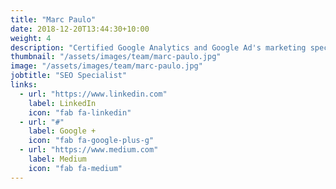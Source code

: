 ```yaml
---
title: "Marc Paulo"
date: 2018-12-20T13:44:30+10:00
weight: 4
description: "Certified Google Analytics and Google Ad's marketing specialist."
thumbnail: "/assets/images/team/marc-paulo.jpg"
image: "/assets/images/team/marc-paulo.jpg"
jobtitle: "SEO Specialist"
links:
  - url: "https://www.linkedin.com"
    label: LinkedIn
    icon: "fab fa-linkedin"
  - url: "#"
    label: Google +
    icon: "fab fa-google-plus-g"
  - url: "https://www.medium.com"
    label: Medium
    icon: "fab fa-medium"
---
```

